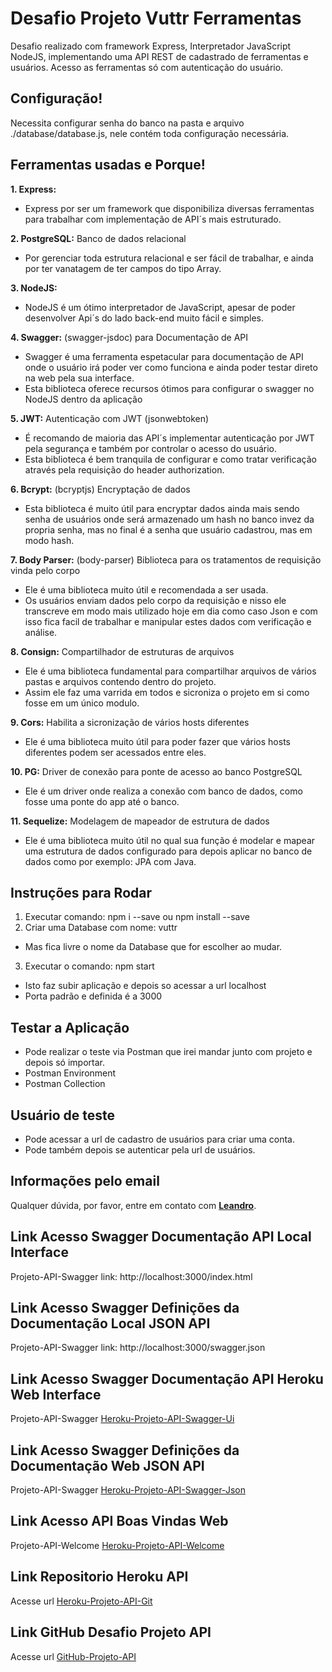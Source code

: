 # Desafio Projeto Vuttr Ferramentas

Desafio realizado com framework Express, Interpretador JavaScript NodeJS, implementando uma API REST de cadastrado de ferramentas e usuários. Acesso as ferramentas só com autenticação do usuário.

## **Configuração!**
Necessita configurar senha do banco na pasta e arquivo ./database/database.js, nele contém toda configuração necessária.

## **Ferramentas usadas e Porque!**

**1. Express:**
- Express por ser um framework que disponibiliza diversas ferramentas para trabalhar com implementação de API´s mais estruturado.

**2. PostgreSQL:** Banco de dados relacional
- Por gerenciar toda estrutura relacional e ser fácil de trabalhar, e ainda por ter vanatagem de ter campos do tipo Array.

**3. NodeJS:**
- NodeJS é um ótimo interpretador de JavaScript, apesar de poder desenvolver Api´s do lado back-end muito fácil e simples.

**4. Swagger:** (swagger-jsdoc) para Documentação de API
- Swagger é uma ferramenta espetacular para documentação de API onde o usuário irá poder ver como funciona e ainda poder testar direto na web pela sua interface.
-  Esta biblioteca oferece recursos ótimos para configurar o swagger no NodeJS dentro da aplicação

**5. JWT:** Autenticação com JWT (jsonwebtoken)
- É recomando de maioria das API´s implementar autenticação por JWT pela segurança e também por controlar o acesso do usuário.
- Esta biblioteca é bem tranquila de configurar e como tratar verificação através pela requisição do header authorization.

**6. Bcrypt:** (bcryptjs) Encryptação de dados
- Esta biblioteca é muito útil para encryptar dados ainda mais sendo senha  de usuários onde será armazenado um hash no banco invez da propria senha, mas no final é a senha que usuário cadastrou, mas em modo hash.

**7. Body Parser:** (body-parser) Biblioteca para os tratamentos de requisição vinda pelo corpo
- Ele é uma biblioteca muito útil e recomendada a ser usada.
- Os usuários enviam dados pelo corpo da requisição e nisso ele transcreve em modo mais utilizado hoje em dia como caso Json e com isso fica facil de trabalhar e manipular estes dados com verificação e análise.

**8. Consign:** Compartilhador de estruturas de arquivos
- Ele é uma biblioteca fundamental para compartilhar arquivos de vários pastas e arquivos contendo dentro do projeto.
- Assim ele faz uma varrida em todos e sicroniza o projeto em si como fosse em um único modulo.

**9. Cors:** Habilita a sicronização de vários hosts diferentes
- Ele é uma biblioteca muito útil para poder fazer que vários hosts diferentes podem ser acessados entre eles.

**10. PG:** Driver de conexão para ponte de acesso ao banco PostgreSQL
- Ele é um driver onde realiza a conexão com banco de dados, como fosse uma ponte do app até o banco.

**11. Sequelize:** Modelagem de mapeador de estrutura de dados
- Ele é uma biblioteca muito útil no qual sua função é modelar e mapear uma estrutura de dados configurado para depois aplicar no banco de dados como por exemplo: JPA com Java.

## **Instruções para Rodar**
1. Executar comando: npm i --save ou npm install --save
2. Criar uma Database com nome: vuttr
 - Mas fica livre o nome da Database que for escolher ao mudar.
3. Executar o comando: npm start
- Isto faz subir aplicação e depois so acessar a url localhost
- Porta padrão e definida é a 3000

## **Testar a Aplicação**
- Pode realizar o teste via Postman que irei mandar junto com projeto e depois só importar.
- Postman Environment
- Postman Collection

## **Usuário de teste**
- Pode acessar a url de cadastro de usuários para criar uma conta.
- Pode também depois se autenticar pela url de usuários.

## **Informações pelo email**
Qualquer dúvida, por favor, entre em contato com **[Leandro](mailto:leandro.cabeda@hotmail.com)**.

## **Link Acesso Swagger Documentação API Local Interface**
Projeto-API-Swagger link: http://localhost:3000/index.html

## **Link Acesso Swagger Definições da Documentação Local JSON API**
Projeto-API-Swagger link: http://localhost:3000/swagger.json

## **Link Acesso Swagger Documentação API Heroku Web Interface**
Projeto-API-Swagger [Heroku-Projeto-API-Swagger-Ui](https://vuttr-tools-api.herokuapp.com/index.html)

## **Link Acesso Swagger Definições da Documentação Web JSON API**
Projeto-API-Swagger [Heroku-Projeto-API-Swagger-Json](https://vuttr-tools-api.herokuapp.com/swagger.json)

## **Link Acesso API Boas Vindas Web**
Projeto-API-Welcome [Heroku-Projeto-API-Welcome](https://vuttr-tools-api.herokuapp.com)

## **Link Repositorio Heroku API**
Acesse url [Heroku-Projeto-API-Git](https://git.heroku.com/vuttr-tools-api.git)

## **Link GitHub Desafio Projeto API**
Acesse url [GitHub-Projeto-API](https://github.com/leandro-cabeda/node-vuttr-tools-users)